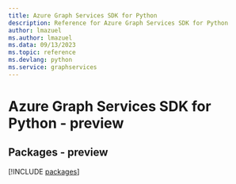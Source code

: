 ```yaml
---
title: Azure Graph Services SDK for Python
description: Reference for Azure Graph Services SDK for Python
author: lmazuel
ms.author: lmazuel
ms.data: 09/13/2023
ms.topic: reference
ms.devlang: python
ms.service: graphservices
---
```

# Azure Graph Services SDK for Python - preview
## Packages - preview
[!INCLUDE [packages](graph-services-index.md)]